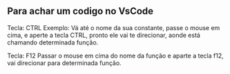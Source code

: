 ## Para achar um codigo no VsCode

Tecla: CTRL
Exemplo: Vá até o nome da sua constante, passe o mouse em cima, e aperte a tecla CTRL, pronto ele vai te direcionar,
aonde está chamando determinada função.

Tecla: F12
Passar o mouse em cima do nome da função e aparte a tecla f12, vai direcionar para determinada função.
